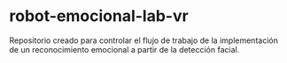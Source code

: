 # robot-emocional-lab-vr
Repositorio creado para controlar el flujo de trabajo de la implementación de un reconocimiento emocional a partir de la detección facial.
